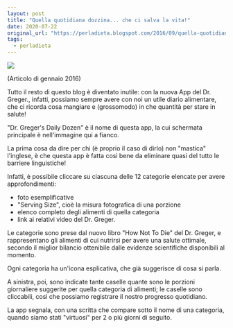 ```yaml
---
layout: post
title: "Quella quotidiana dozzina... che ci salva la vita!"
date: 2020-07-22
original_url: "https://perladieta.blogspot.com/2016/09/quella-quotidiana-dozzina-che-ci-salva.html"
tags:
  - perladieta
---
```


[![](/perladieta/assets/853c3126f4b77e93.jpeg)](https://blogger.googleusercontent.com/img/b/R29vZ2xl/AVvXsEgOsKvLHYwIIU9Pd0BbIv8qLOHI0rdUprqD_j5w15LceUmmc8f_TA3fm9qX9QmyPhAOr0GzkMQ2tbg3bsQiERu1Qay7lxBdrr0s4d0R1wMRAuMkViTH3xOHclUyZKhI05RU755-l8eXKgA/s1600/Dr.Greger.s.Daily.Dozen.jpeg)

(Articolo di gennaio 2016)

Tutto il resto di questo blog è diventato inutile: con la nuova App del Dr. Greger., infatti, possiamo sempre avere con noi un utile diario alimentare, che ci ricorda cosa mangiare e (grossomodo) in che quantità per stare in salute!

"Dr. Greger's Daily Dozen" è il nome di questa app, la cui schermata principale è nell'immagine qui a fianco.

La prima cosa da dire per chi (è proprio il caso di dirlo) non "mastica" l'inglese, è che questa app è fatta così bene da eliminare quasi del tutto le barriere linguistiche!

Infatti, è possibile cliccare su ciascuna delle 12 categorie elencate per avere approfondimenti:

* foto esemplificative
* "Serving Size", cioè la misura fotografica di una porzione
* elenco completo degli alimenti di quella categoria
* link ai relativi video del Dr. Greger.

  

Le categorie sono prese dal nuovo libro "How Not To Die" del Dr. Greger, e rappresentano gli alimenti di cui nutrirsi per avere una salute ottimale, secondo il miglior bilancio ottenibile dalle evidenze scientifiche disponibili al momento.  

Ogni categoria ha un'icona esplicativa, che già suggerisce di cosa si parla.

A sinistra, poi, sono indicate tante caselle quante sono le porzioni giornaliere suggerite per quella categoria di alimenti; le caselle sono cliccabili, così che possiamo registrare il nostro progresso quotidiano.

La app segnala, con una scritta che compare sotto il nome di una categoria, quando siamo stati "virtuosi" per 2 o più giorni di seguito.

